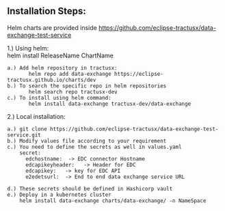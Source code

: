 ## Installation Steps:

Helm charts are provided inside https://github.com/eclipse-tractusx/data-exchange-test-service

1.) Using helm:  <br />
    helm install ReleaseName ChartName
    
    a.) Add helm repository in tractusx:
           helm repo add data-exchange https://eclipse-tractusx.github.io/charts/dev
    b.) To search the specific repo in helm repositories 
           helm search repo tractusx-dev
    c.) To install using helm command:  
           helm install data-exchange tractusx-dev/data-exchange


2.) Local installation:

    a.) git clone https://github.com/eclipse-tractusx/data-exchange-test-service.git
    b.) Modify values file according to your requirement
    c.) You need to define the secrets as well in values.yaml
        secret:
          edchostname:  -> EDC connector Hostname 
          edcapikeyheader:   -> Header for EDC
          edcapikey:   -> key for EDC API
          e2edetsurl:  -> End to end data exchange service URL

    d.) These secrets should be defined in Hashicorp vault
    e.) Deploy in a kubernetes cluster
        helm install data-exchange charts/data-exchange/ -n NameSpace
